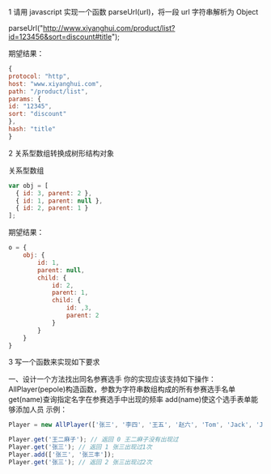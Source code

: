 1 请用 javascript 实现一个函数 parseUrl(url)，将一段 url 字符串解析为 Object

parseUrl("http://www.xiyanghui.com/product/list?id=123456&sort=discount#title");

期望结果：

```js
{
protocol: "http",
host: "www.xiyanghui.com",
path: "/product/list",
params: {
id: "12345",
sort: "discount"
},
hash: "title"
}
```

2 关系型数组转换成树形结构对象

关系型数组

```js
var obj = [
  { id: 3, parent: 2 },
  { id: 1, parent: null },
  { id: 2, parent: 1 }
];
```

期望结果：

```js
o = {
	obj: {
		id: 1,
		parent: null,
		child: {
			id: 2,
			parent: 1,
			child: {
				id: ,3,
				parent: 2
			}
		}
	}
}
```

3 写一个函数来实现如下要求

一、设计一个方法找出同名参赛选手
你的实现应该支持如下操作：
AllPlayer(pepole)构造函数，参数为字符串数组构成的所有参赛选手名单
get(name)查询指定名字在参赛选手中出现的频率
add(name)使这个选手表单能够添加人员
示例：

```js
Player = new AllPlayer(['张三', '李四', '王五', '赵六', 'Tom', 'Jack', 'Jerry']);

Player.get('王二麻子'); // 返回 0 王二麻子没有出现过
Player.get('张三'); // 返回 1 张三出现过1次
Player.add(['张三', '张三丰']);
Player.get('张三'); // 返回 2 张三出现过2次
```
